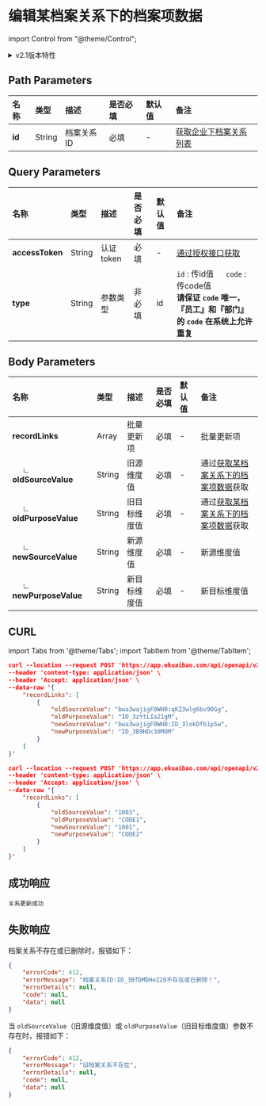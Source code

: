 # 编辑某档案关系下的档案项数据

import Control from "@theme/Control";

<Control
method="POST"
url="/api/openapi/v2.1/recordLink/editSingle/$`id`"
/>

<details>
  <summary>v2.1版本特性</summary>
  <div>
    - 🆕 新增 “type” 类型参数，支持 ”id“ 或 ”code“ 传参。
  </div>
</details>

## Path Parameters

| 名称 | 类型 | 描述 | 是否必填 | 默认值 | 备注 |
| :--- | :--- | :--- | :--- |:--- | :--- |
| **id** | String | 档案关系ID | 必填 | - | [获取企业下档案关系列表](/docs/open-api/recordLink/get-dimension-relation) | 

## Query Parameters

| 名称 | 类型 | 描述 | 是否必填 | 默认值 | 备注 |
| :--- | :--- | :--- | :--- |:--- | :--- |
| **accessToken** | String | 认证token | 必填 | - | [通过授权接口获取](/docs/open-api/getting-started/auth) |
| **type**        | String | 参数类型   | 非必填 | id | `id` : 传id值 &emsp; `code` : 传code值<br/>**请保证 `code` 唯一，『员工』和『部门』的 `code` 在系统上允许重复** |

## Body Parameters

| 名称 | 类型 | 描述 | 是否必填 | 默认值 | 备注 |
| :--- | :--- | :--- | :--- |:--- | :--- |
| **recordLinks**               | Array   | 批量更新项   | 必填 | - | 批量更新项 |
| **&emsp; ∟ oldSourceValue**  | String  | 旧源维度值   | 必填 | - | 通过[获取某档案关系下的档案项数据](/docs/open-api/recordLink/get-dimension-relation-items)获取 |
| **&emsp; ∟ oldPurposeValue** | String  | 旧目标维度值 | 必填 | - | 通过[获取某档案关系下的档案项数据](/docs/open-api/recordLink/get-dimension-relation-items)获取 |
| **&emsp; ∟ newSourceValue**  | String  | 新源维度值   | 必填 | - | 新源维度值 |
| **&emsp; ∟ newPurposeValue** | String  | 新目标维度值 | 必填 | - | 新目标维度值 |

## CURL
import Tabs from '@theme/Tabs';
import TabItem from '@theme/TabItem';

<Tabs>
<TabItem value="id" label="id" default>

```json
curl --location --request POST 'https://app.ekuaibao.com/api/openapi/v2.1/recordLink/editSingle/$ID_3BFuV7KbVDw?accessToken=ID_3BKtCKGf_k0:bwa3wajigF0WH0&type=id' \
--header 'content-type: application/json' \
--header 'Accept: application/json' \
--data-raw '{
    "recordLinks": [
        {
            "oldSourceValue": "bwa3wajigF0WH0:qKZ3wlg6bv9OGg",   
            "oldPurposeValue": "ID_3zYtLIa21gM",                 
            "newSourceValue": "bwa3wajigF0WH0:ID_3lokDfb1p5w",
            "newPurposeValue": "ID_3B9HDc30MOM"
        }
    ]
}'
```
</TabItem>
<TabItem value="code" label="code">

```json
curl --location --request POST 'https://app.ekuaibao.com/api/openapi/v2.1/recordLink/editSingle/$ID_3BFuV7KbVDw?accessToken=ID_3BKtCKGf_k0:bwa3wajigF0WH0&type=code' \
--header 'content-type: application/json' \
--header 'Accept: application/json' \
--data-raw '{
    "recordLinks": [
        {
            "oldSourceValue": "1003",   
            "oldPurposeValue": "CODE1",         
            "newSourceValue": "1001",
            "newPurposeValue": "CODE2"
        }
    ]
}'
```
</TabItem>
</Tabs>

## 成功响应
```text
关系更新成功
```

## 失败响应
档案关系不存在或已删除时，报错如下：
```json
{
    "errorCode": 412,
    "errorMessage": "档案关系ID:ID_3BfDMDHeZ20不存在或已删除！",
    "errorDetails": null,
    "code": null,
    "data": null
}
```

当 `oldSourceValue`（旧源维度值）或 `oldPurposeValue`（旧目标维度值）参数不存在时，报错如下：
```json
{
    "errorCode": 412,
    "errorMessage": "旧档案关系不存在",
    "errorDetails": null,
    "code": null,
    "data": null
}
```


